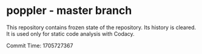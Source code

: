 # poppler - master branch

This repository contains frozen state of the repository.
Its history is cleared. It is used only for static code
analysis with Codacy.

Commit Time: 1705727367